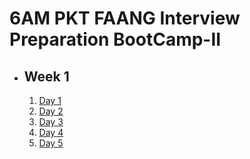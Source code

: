 # 6AM PKT FAANG Interview Preparation BootCamp-II

- ## Week 1

   1. [Day 1](https://www.facebook.com/iCodeguru/videos/1681956685700803)
   2. [Day 2](https://www.facebook.com/iCodeguru/videos/1255572175558425)
   3. [Day 3](https://www.facebook.com/iCodeguru/videos/609381001770794)
   4. [Day 4](https://www.facebook.com/iCodeguru/videos/564694429792021)
   5. [Day 5](https://www.facebook.com/iCodeguru/videos/907101544824342)

<!-- - ## Week 2

   1. [Day 1](https://www.facebook.com/iCodeguru/videos/1633701517220637)
   2. [Day 2]()
   3. [Day 3]()
   4. [Day 4]()
   5. [Day 5]() -->

<!-- - ## Week 

   1. [Day 1]()
   2. [Day 2]()
   3. [Day 3]()
   4. [Day 4]()
   5. [Day 5]() -->
